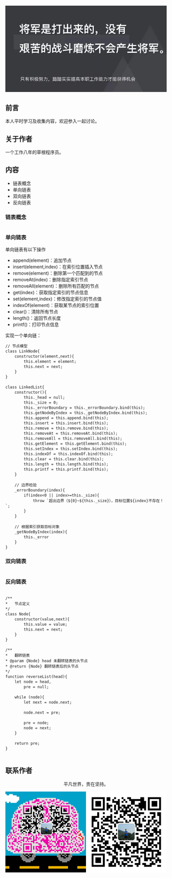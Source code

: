 ![image](./img/timg.jpg)
<br>

## 前言

本人平时学习及收集内容，欢迎参入一起讨论。

## 关于作者

一个工作八年的草根程序员。

## 内容

- 链表概念
- 单向链表
- 双向链表
- 反向链表

### 链表概念

```

```

### 单向链表

单向链表有以下操作

- append(element)：追加节点
- insert(element,index)：在索引位置插入节点
- remove(element)：删除第一个匹配到的节点
- removeAt(index)：删除指定索引节点
- removeAll(element)：删除所有匹配的节点
- get(index)：获取指定索引的节点信息
- set(element,index)：修改指定索引的节点值
- indexOf(element)：获取某节点的索引位置
- clear()：清除所有节点
- length()：返回节点长度
- printf()：打印节点信息

实现一个单向链：

```
// 节点模型
class LinkNode{
    constructor(element,next){
        this.element = element;
        this.next = next;
    }
}

class LinkedList{
    constructor(){
        this._head = null;
        this._size = 0;
        this._errorBoundary = this._errorBoundary.bind(this);
        this.getNodeByIndex = this._getNodeByIndex.bind(this);
        this.append = this.append.bind(this);
        this.insert = this.insert.bind(this);
        this.remove = this.remove.bind(this);
        this.removeAt = this.removeAt.bind(this);
        this.removeAll = this.removeAll.bind(this);
        this.getElement = this.getElement.bind(this);
        this.setIndex = this.setIndex.bind(this);
        this.indexOf = this.indexOf.bind(this);
        this.clear = this.clear.bind(this);
        this.length = this.length.bind(this);
        this.printf = this.printf.bind(this);
    }

    // 边界检验
    _errorBoundary(index){
        if(index<0 || index>=this._size){
            throw `超出边界（${0}~${this._size}），目标位置${index}不存在！`;
        }
    }

    // 根据索引获取目标对象
    _getNodeByIndex(index){
        this._error
    }
}

```

### 双向链表

```

```

### 反向链表

```

/**
*   节点定义
*/
class Node{
    constructor(value,next){
        this.value = value;
        this.next = next;
    }
}

/**
*   翻转链表
* @param {Node} head 未翻转链表的头节点
* @return {Node} 翻转链表后的头节点
*/
function reverseList(head){
    let node = head,
        pre = null;

    while (node){
        let next = node.next;

        node.next = pre;

        pre = node;
        node = next;
    }

    return pre;
}


```

## 联系作者

<div align="center">
    <p>
        平凡世界，贵在坚持。
    </p>
    <img src="./img/contact.png" />
</div>

